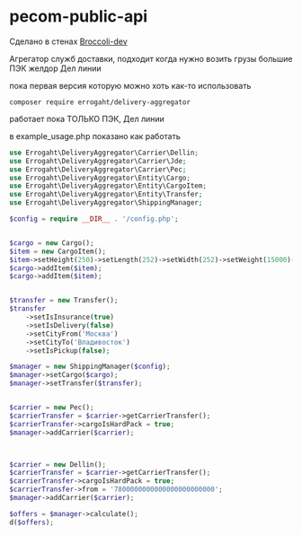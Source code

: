 # pecom-public-api
Сделано в стенах [Broccoli-dev](https://brcl.ru/)  

Агрегатор служб доставки, подходит когда нужно возить грузы большие
ПЭК желдор Дел линии 

пока первая версия которую можно хоть как-то использовать

`composer require errogaht/delivery-aggregator`

работает пока ТОЛЬКО ПЭК, Дел линии 

в example_usage.php показано как работать

```php
use Errogaht\DeliveryAggregator\Carrier\Dellin;
use Errogaht\DeliveryAggregator\Carrier\Jde;
use Errogaht\DeliveryAggregator\Carrier\Pec;
use Errogaht\DeliveryAggregator\Entity\Cargo;
use Errogaht\DeliveryAggregator\Entity\CargoItem;
use Errogaht\DeliveryAggregator\Entity\Transfer;
use Errogaht\DeliveryAggregator\ShippingManager;

$config = require __DIR__ . '/config.php';


$cargo = new Cargo();
$item = new CargoItem();
$item->setHeight(250)->setLength(252)->setWidth(252)->setWeight(15000)->setPrice(1000);
$cargo->addItem($item);
$cargo->addItem($item);


$transfer = new Transfer();
$transfer
    ->setIsInsurance(true)
    ->setIsDelivery(false)
    ->setCityFrom('Москва')
    ->setCityTo('Владивосток')
    ->setIsPickup(false);

$manager = new ShippingManager($config);
$manager->setCargo($cargo);
$manager->setTransfer($transfer);


$carrier = new Pec();
$carrierTransfer = $carrier->getCarrierTransfer();
$carrierTransfer->cargoIsHardPack = true;
$manager->addCarrier($carrier);



$carrier = new Dellin();
$carrierTransfer = $carrier->getCarrierTransfer();
$carrierTransfer->cargoIsHardPack = true;
$carrierTransfer->from = '7800000000000000000000000';
$manager->addCarrier($carrier);

$offers = $manager->calculate();
d($offers);

```
